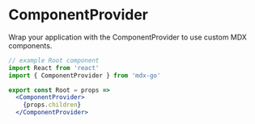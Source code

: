 
# ComponentProvider

Wrap your application with the ComponentProvider to use custom MDX components.

```jsx
// example Root component
import React from 'react'
import { ComponentProvider } from 'mdx-go'

export const Root = props =>
  <ComponentProvider>
    {props.children}
  </ComponentProvider>
```


